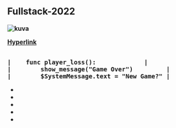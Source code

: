 

<b><h2>**Fullstack-2022**</h2><b>

  
![kuva](https://user-images.githubusercontent.com/99166139/159218855-f20f9252-42d6-45ce-aa17-1dde632f5abd.png)  

  
  [Hyperlink](https://github.com/JouniJokelainen/GitAndGitHub/blob/main/teht%C3%A4v%C3%A4.md)  

<pre>  
|    <b>func player_loss():<b>             |  
|        show_message("Game Over")         |  
|        $SystemMessage.text = "New Game?" |  
</b></pre>
  
  
  *
  *
  *
  *
  *
